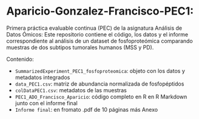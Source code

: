 # Aparicio-Gonzalez-Francisco-PEC1: 

Primera práctica evaluable continua (PEC) de la asignatura Análisis de Datos Ómicos: Este repositorio contiene el código, los datos y el informe correspondiente al análisis de un dataset de fosfoproteómica comparando muestras de dos subtipos tumorales humanos (MSS y PD).

Contenido:
  - `SummarizedExperiment_PEC1_fosfoproteomica`: objeto con los datos y metadatos integrados
  - `data_PEC1.csv`: matriz de abundancia normalizada de fosfopéptidos
  - `colDataPEC1.csv`: metadatos de las muestras
  - `PEC1_ADO_Francisco_Aparicio`: código completo en R en R Markdown junto con el informe final
  - `Informe final`: en fromato .pdf de 10 páginas más Anexo
